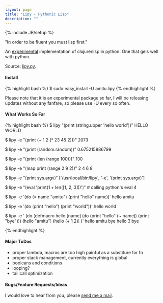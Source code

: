```yaml
---
layout: page
title: "Lipy - Pythonic Lisp"
description: ""
---
```

{% include JB/setup %}

"In order to be fluent you must lisp first."

An [experimental](/lab/) implementation of clojure/lisp in python. One that
gels well with python.

Source:
[lipy.py](https://github.com/amitu/amitu.github.com/blob/master/lab/lipy/amitu/lipy.py).

#### Install

{% highlight bash %}
$ sudo easy_install -U amitu.lipy
{% endhighlight %}

Please note that it is an experimental package so far, I will be releasing
updates without any fanfare, so please use -U every so often.

#### What Works So Far

{% highlight bash %}
$ lipy "(print (string.upper 'hello world'))"
HELLO WORLD

$ lipy -e "(print (+ 1 2 (* 23 45 2)))"
2073

$ lipy -e "(print (random.random))"
0.675215886799

$ lipy -e "(print (len (range 100)))"
100

$ lipy -e "(map print (range 2 9 2))"
2
4
6
8

$ lipy -e "(print sys.argv)"
['/usr/local/bin/lipy', '-e', '(print sys.argv)']

$ lipy -e "(eval 'print(1 + len([1, 2, 3]))')" # calling python's eval
4

$ lipy -e '(do (= name "amitu") (print "hello" name))'
hello amitu

$ lipy -e '(do (print "hello") (print "world"))'
hello
world

$ lipy -e '
(do
    (defmacro hello [name] (do (print "hello" (~ name)) (print "bye")))
    (hello "amitu")
    (hello (+ 1 2))
)'
hello amitu
bye
hello 3
bye

{% endhighlight %}

#### Major ToDos

 * proper lambda, macros are too high painful as a substiture for fn
 * proper stack management, currently everything is global
 * booleans and conditions
 * looping?
 * tail call optimization

#### Bugs/Feature Requests/Ideas

I would love to hear from you, please [send me a mail](mailto:lipy@amitu.com).
